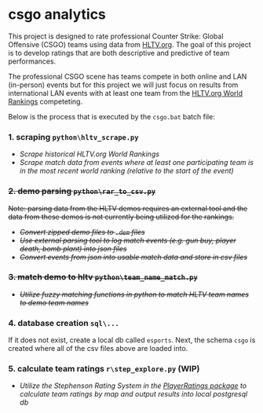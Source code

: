 # csgo analytics
This project is designed to rate professional Counter Strike: Global Offensive (CSGO) teams using data from [HLTV.org](http://www.hltv.org/). The goal of this project is to develop ratings that are both descriptive and predictive of team performances.

The professional CSGO scene has teams compete in both online and LAN (in-person) events but for this project we will just focus on results from international LAN events with at least one team from the [HLTV.org World Rankings](https://www.hltv.org/ranking/teams/2017/july/10) competeting.

Below is the process that is executed by the `csgo.bat` batch file:


### 1. scraping `python\hltv_scrape.py`
- *Scrape historical HLTV.org World Rankings*
- *Scrape match data from events where at least one participating team is in the most recent world ranking (relative to the start of the event)*


### ~~2. demo parsing `python\rar_to_csv.py`~~
~~Note: parsing data from the HLTV demos requires an external tool and the data from these demos is not currently being utilized for the rankings.~~
- ~~*Convert zipped demo files to `.dem` files*~~
- ~~*Use external parsing tool to log match events (e.g. gun buy, player death, bomb plant) into json files*~~
- ~~*Convert events from json into usable match data and store in csv files*~~

### ~~3. match demo to hltv `python\team_name_match.py`~~
- ~~*Utilize fuzzy matching functions in python to match HLTV team names to demo team names*~~

### 4. database creation `sql\...`
If it does not exist, create a local db called `esports`. Next, the schema `csgo` is created where all of the csv files above are loaded into.

### 5. calculate team ratings `r\step_explore.py` (WIP)
- *Utilize the Stephenson Rating System in the [PlayerRatings package](https://cran.r-project.org/web/packages/PlayerRatings/PlayerRatings.pdf) to calculate team ratings by map and output results into local postgresql db*

